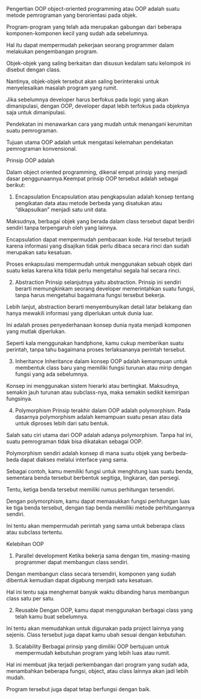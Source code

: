Pengertian OOP
object-oriented programming atau OOP adalah suatu metode pemrograman yang berorientasi pada objek. 

Program-program yang telah ada merupakan gabungan dari beberapa komponen-komponen kecil yang sudah ada sebelumnya.

Hal itu dapat mempermudah pekerjaan seorang programmer dalam melakukan pengembangan program.

Objek-objek yang saling berkaitan dan disusun kedalam satu kelompok ini disebut dengan class. 

Nantinya, objek-objek tersebut akan saling berinteraksi untuk menyelesaikan masalah program yang rumit.

Jika sebelumnya developer harus berfokus pada logic yang akan dimanipulasi, dengan OOP, developer dapat lebih terfokus pada objeknya saja untuk dimanipulasi. 

Pendekatan ini menawarkan cara yang mudah untuk menangani kerumitan suatu pemrograman.

Tujuan utama OOP adalah untuk mengatasi kelemahan pendekatan pemrograman konvensional.

Prinsip OOP adalah

Dalam object oriented programming, dikenal empat prinsip yang menjadi dasar penggunaannya.Keempat prinsip OOP tersebut adalah sebagai berikut: 

1. Encapsulation
Encapsulation atau pengkapsulan adalah konsep tentang pengikatan data atau metode berbeda yang disatukan atau “dikapsulkan” menjadi satu unit data.

Maksudnya, berbagai objek yang berada dalam class tersebut dapat berdiri sendiri tanpa terpengaruh oleh yang lainnya.

Encapsulation dapat mempermudah pembacaan kode. Hal tersebut terjadi karena informasi yang disajikan tidak perlu dibaca secara rinci dan sudah merupakan satu kesatuan.

Proses enkapsulasi mempermudah untuk menggunakan sebuah objek dari suatu kelas karena kita tidak perlu mengetahui segala hal secara rinci.

2. Abstraction
Prinsip selanjutnya yaitu abstraction. Prinsip ini sendiri berarti memungkinkam seorang developer memerintahkan suatu fungsi, tanpa harus mengetahui bagaimana fungsi tersebut bekerja.

Lebih lanjut, abstraction berarti menyembunyikan detail latar belakang dan hanya mewakili informasi yang diperlukan untuk dunia luar.

Ini adalah proses penyederhanaan konsep dunia nyata menjadi komponen yang mutlak diperlukan.

Seperti kala menggunakan handphone, kamu cukup memberikan suatu perintah, tanpa tahu bagaimana proses terlaksananya perintah tersebut.

3. Inheritance
Inheritance dalam konsep OOP adalah kemampuan untuk membentuk class baru yang memiliki fungsi turunan atau mirip dengan fungsi yang ada sebelumnya. 

Konsep ini menggunakan sistem hierarki atau bertingkat. Maksudnya, semakin jauh turunan atau subclass-nya, maka semakin sedikit kemiripan fungsinya. 

4. Polymorphism
Prinsip terakhir dalam OOP adalah polymorphism. Pada dasarnya polymorphism adalah kemampuan suatu pesan atau data untuk diproses lebih dari satu bentuk. 

Salah satu ciri utama dari OOP adalah adanya polymorphism. Tanpa hal ini, suatu pemrograman tidak bisa dikatakan sebagai OOP.

Polymorphism sendiri adalah konsep di mana suatu objek yang berbeda-beda dapat diakses melalui interface yang sama.

Sebagai contoh, kamu memiliki fungsi untuk menghitung luas suatu benda, sementara benda tersebut berbentuk segitiga, lingkaran, dan persegi.

Tentu, ketiga benda tersebut memiliki rumus perhitungan tersendiri.

Dengan polymorphism, kamu dapat memasukkan fungsi perhitungan luas ke tiga benda tersebut, dengan tiap benda memiliki metode perhitungannya sendiri. 

Ini tentu akan mempermudah perintah yang sama untuk beberapa class atau subclass tertentu. 

Kelebihan OOP
1.  Parallel development
Ketika bekerja sama dengan tim, masing-masing programmer dapat membangun class sendiri.

Dengan membangun class secara tersendiri, komponen yang sudah dibentuk kemudian dapat digabung menjadi satu kesatuan.

Hal ini tentu saja menghemat banyak waktu dibanding harus membangun class satu per satu.

2. Reusable
Dengan OOP, kamu dapat menggunakan berbagai class yang telah kamu buat sebelumnya.

Ini tentu akan memudahkan untuk digunakan pada project lainnya yang sejenis. Class tersebut juga dapat kamu ubah sesuai dengan kebutuhan.  

3. Scalability
Berbagai prinsip yang dimiliki OOP bertujuan untuk mempermudah kebutuhan program yang lebih luas atau rumit.

Hal ini membuat jika terjadi perkembangan dari program yang sudah ada, menambahkan beberapa fungsi, object, atau class lainnya akan jadi lebih mudah.

Program tersebut juga dapat tetap berfungsi dengan baik. 